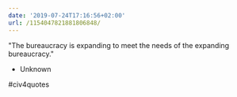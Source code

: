 ```yaml
---
date: '2019-07-24T17:16:56+02:00'
url: /1154047821881806848/
---
```

"The bureaucracy is expanding to meet the needs of the expanding bureaucracy."
- Unknown

#civ4quotes
